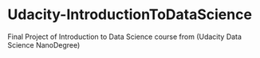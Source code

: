 # Udacity-IntroductionToDataScience
Final Project of Introduction to Data Science course from (Udacity Data Science NanoDegree)
